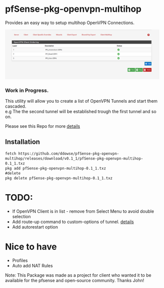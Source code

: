 # pfSense-pkg-openvpn-multihop
Provides an easy way to setup multihop OpenVPN Connections. 

![screenshot](screenshot.png)

### Work in Progress.

This utility will allow you to create a list of OpenVPN Tunnels and start them cascaded.                                                                                                                                                                                                                                                                                    
e.g The the second tunnel will be established trough the first tunnel and so on. 

Please see this Repo for more [details](https://github.com/ddowse/pf-tunnelactive)
                                                                                                                                                                                                                                                                                                                                                                            
## Installation 

```bash: 
fetch https://github.com/ddowse/pfSense-pkg-openvpn-multihop/releases/download/v0.1_1/pfSense-pkg-openvpn-multihop-0.1_1.txz
pkg add pfSense-pkg-openvpn-multihop-0.1_1.txz
#delete
pkg delete pfSense-pkg-openvpn-multihop-0.1_1.txz
```

# TODO: 
- If OpenVPN Client is in list - remove from Select Menu to avoid double selection
- Add route-up command to custom-options of tunnel. [details](https://github.com/ddowse/pf-tunnelactive#cascading-vpn)
- Add autorestart option

# Nice to have
- Profiles
- Auto add NAT Rules

Note: This Package was made as a project for client who wanted it to be available for the pfsense and open-source community. Thanks John!
